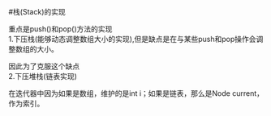 #栈(Stack)的实现  

重点是push()和pop()方法的实现  
1.下压栈(能够动态调整数组大小的实现),但是缺点是在与某些push和pop操作会调整数组的大小。  


因此为了克服这个缺点  
2.下压堆栈(链表实现)  


在迭代器中因为如果是数组，维护的是int i；如果是链表，那么是Node current，作为索引。
